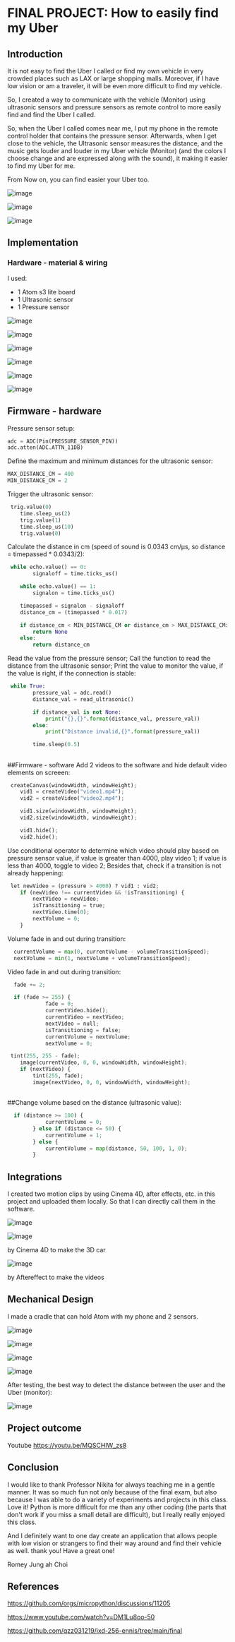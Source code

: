 # FINAL PROJECT: How to easily find my Uber
## Introduction
It is not easy to find the Uber I called or find my own vehicle in very crowded places such as LAX or large shopping malls.
Moreover, if I have low vision or am a traveler, it will be even more difficult to find my vehicle.

So, I created a way to communicate with the vehicle (Monitor) using ultrasonic sensors and pressure sensors as remote control to more easily find and find the Uber I called.

So, when the Uber I called comes near me, I put my phone in the remote control holder that contains the pressure sensor. Afterwards, when I get close to the vehicle, the Ultrasonic sensor measures the distance, and the music gets louder and louder in my Uber vehicle (Monitor) (and the colors I choose change and are expressed along with the sound), it making it easier to find my Uber for me. 

From Now on, you can find easier your Uber too.

![image](img/1.png)



![image](img/5.png)


![image](img/6.png)

##
## Implementation
### Hardware - material & wiring
I used:

- 1 Atom s3 lite board
- 1 Ultrasonic sensor
- 1 Pressure sensor

![image](img/Flowchart.jpg)

![image](img/11.jpg)

![image](img/12.jpg)

![image](img/13.jpg)

![image](img/14.jpg)

![image](img/15.jpg)

##
## Firmware - hardware
Pressure sensor setup:

``` py
adc = ADC(Pin(PRESSURE_SENSOR_PIN))
adc.atten(ADC.ATTN_11DB)
```

Define the maximum and minimum distances for the ultrasonic sensor:
``` py
MAX_DISTANCE_CM = 400
MIN_DISTANCE_CM = 2  
```

Trigger the ultrasonic sensor:

``` py
 trig.value(0)
    time.sleep_us(2)
    trig.value(1)
    time.sleep_us(10)
    trig.value(0)
```

Calculate the distance in cm (speed of sound is 0.0343 cm/µs, so distance = timepassed * 0.0343/2):
``` py
 while echo.value() == 0:
        signaloff = time.ticks_us()

    while echo.value() == 1:
        signalon = time.ticks_us()

    timepassed = signalon - signaloff
    distance_cm = (timepassed * 0.017)

    if distance_cm < MIN_DISTANCE_CM or distance_cm > MAX_DISTANCE_CM:
        return None
    else:
        return distance_cm
```

Read the value from the pressure sensor; Call the function to read the distance from the ultrasonic sensor; Print the value to monitor the value, if the value is right, if the connection is stable:
``` py
 while True:
        pressure_val = adc.read()
        distance_val = read_ultrasonic()

        if distance_val is not None:
            print("{},{}".format(distance_val, pressure_val))
        else:
            print("Distance invalid,{}".format(pressure_val))

        time.sleep(0.5)
```


##
##Firmware - software
Add 2 videos to the software and hide default video elements on screeen:
``` py
 createCanvas(windowWidth, windowHeight);
    vid1 = createVideo("video1.mp4");
    vid2 = createVideo("video2.mp4");

    vid1.size(windowWidth, windowHeight);
    vid2.size(windowWidth, windowHeight);

    vid1.hide();
    vid2.hide(); 
```

Use conditional operator to determine which video should play based on pressure sensor value, if value is greater than 4000, play video 1; if value is less than 4000, toggle to video 2; Besides that, check if a transition is not already happening:
``` py
 let newVideo = (pressure > 4000) ? vid1 : vid2;
    if (newVideo !== currentVideo && !isTransitioning) {
        nextVideo = newVideo;
        isTransitioning = true;
        nextVideo.time(0);
        nextVolume = 0;
    }
```


Volume fade in and out during transition:
``` py
  currentVolume = max(0, currentVolume - volumeTransitionSpeed);
  nextVolume = min(1, nextVolume + volumeTransitionSpeed);
```

Video fade in and out during transition:
``` py
  fade += 2;
```

``` py
  if (fade >= 255) {
            fade = 0;
            currentVideo.hide();
            currentVideo = nextVideo;
            nextVideo = null;
            isTransitioning = false;
            currentVolume = nextVolume;
            nextVolume = 0;
```

``` py
 tint(255, 255 - fade);
    image(currentVideo, 0, 0, windowWidth, windowHeight);
    if (nextVideo) {
        tint(255, fade);
        image(nextVideo, 0, 0, windowWidth, windowHeight);
```

##
##Change volume based on the distance (ultrasonic value):

``` py
  if (distance >= 100) {
            currentVolume = 0;
        } else if (distance <= 50) {
            currentVolume = 1;
        } else {
            currentVolume = map(distance, 50, 100, 1, 0);
        }
```

##
## Integrations
I created two motion clips by using Cinema 4D, after effects, etc. in this project and uploaded them locally. So that I can directly call them in the software.

![image](img/list.jpg)

![image](img/3D.jpg)

by Cinema 4D to make the 3D car

![image](img/after.jpg)

by Aftereffect to make the videos

##
## Mechanical Design
I made a cradle that can hold Atom with my phone and 2 sensors.

![image](img/17.jpg)

![image](img/18.jpg)

![image](img/19.jpg)

![image](img/11.jpg)

After testing, the best way to detect the distance between the user and the Uber (monitor):

![image](img/21.jpg)

##
## Project outcome

Youtube
https://youtu.be/MQSCHIW_zs8

##
## Conclusion

I would like to thank Professor Nikita for always teaching me in a gentle manner.
It was so much fun not only because of the final exam, but also because I was able to do a variety of experiments and projects in this class. Love it!
Python is more difficult for me than any other coding (the parts that don't work if you miss a small detail are difficult), but I really really enjoyed this class.

And I definitely want to one day create an application that allows people with low vision or strangers to find their way around and find their vehicle as well.
thank you!
Have a great one!

Romey Jung ah Choi


##
## References

https://github.com/orgs/micropython/discussions/11205

https://www.youtube.com/watch?v=DM1Lu8oo-50

https://github.com/qzz031219/ixd-256-ennis/tree/main/final





